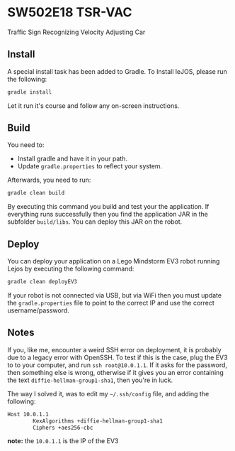 # SW502E18 TSR-VAC 
Traffic Sign Recognizing Velocity Adjusting Car

## Install
A special install task has been added to Gradle. To Install leJOS, please run the following:

```bash
gradle install
```

Let it run it's course and follow any on-screen instructions.

## Build 
You need to:
* Install gradle and have it in your path.
* Update `gradle.properties` to reflect your system.

Afterwards, you need to run:

```bash
gradle clean build
```

By executing this command you build and test your the application. If everything runs successfully then you find the application JAR in the subfolder `build/libs`. You can deploy this JAR on the robot.

## Deploy 
You can deploy your application on a Lego Mindstorm EV3 robot running Lejos by executing the following command:

```bash
gradle clean deployEV3
```

If your robot is not connected via USB, but via WiFi then you must update the `gradle.properties` file to point to the correct IP and use the correct username/password.

## Notes

If you, like me, encounter a weird SSH error on deployment, it is probably due to a legacy error with OpenSSH. To test if this is the case, plug the EV3 to to your computer, and run `ssh root@10.0.1.1`. If it asks for the password, then something else is wrong, otherwise if it gives you an error containing the text `diffie-hellman-group1-sha1`, then you're in luck.


The way I solved it, was to edit my `~/.ssh/config` file, and adding the following:

```bash
Host 10.0.1.1
        KexAlgorithms +diffie-hellman-group1-sha1
        Ciphers +aes256-cbc
```

**note:** the `10.0.1.1` is the IP of the EV3